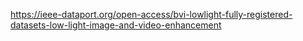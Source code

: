  https://ieee-dataport.org/open-access/bvi-lowlight-fully-registered-datasets-low-light-image-and-video-enhancement